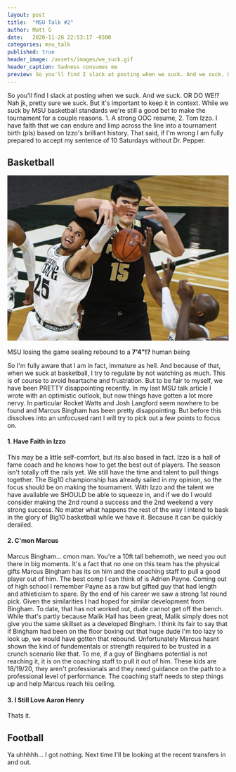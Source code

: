 ```yaml
---
layout: post
title:  "MSU Talk #2"
author: Matt G
date:   2020-11-28 22:53:17 -0500
categories: msu_talk
published: true
header_image: /assets/images/we_suck.gif
header_caption: Sadness consumes me
preview: So you'll find I slack at posting when we suck. And we suck. OR DO WE!? Nah jk, pretty sure we suck. But it's important to keep it in context. While we suck by MSU basketball standards we're still a good bet to make the tournament for a couple reasons. 1. A strong OOC resume, 2. Tom Izzo. I have faith that we can endure and limp across the line into a tournament birth (pls) based on Izzo's brilliant history. That said, if I'm wrong I am fully prepared to accept my sentence of 10 Saturdays without Dr. Pepper.
---
```

So you'll find I slack at posting when we suck. And we suck. OR DO WE!? Nah jk, pretty sure we suck. But it's important to keep it in context. While we suck by MSU basketball standards we're still a good bet to make the tournament for a couple reasons. 1. A strong OOC resume, 2. Tom Izzo. I have faith that we can endure and limp across the line into a tournament birth (pls) based on Izzo's brilliant history. That said, if I'm wrong I am fully prepared to accept my sentence of 10 Saturdays without Dr. Pepper.
## Basketball
<img src="/assets/images/rebound.jpg" alt="RIP_MalikHall"
	title="RIP Malik"/>
<p class="caption">MSU losing the game sealing rebound to a <b>7'4"!?</b> human being</p>
So I'm fully aware that I am in fact, immature as hell. And because of that, when we suck at basketball, I try to regulate by not watching as much. This is of course to avoid heartache and frustration. But to be fair to myself, we have been PRETTY disappointing recently. In my last MSU talk article I wrote with an optimistic outlook, but now things have gotten a lot more nervy. In particular Rocket Watts and Josh Langford seem nowhere to be found and Marcus Bingham has been pretty disappointing. But before this dissolves into an unfocused rant I will try to pick out a few points to focus on.

#### 1. Have Faith in Izzo
This may be a little self-comfort, but its also based in fact. Izzo is a hall of fame coach and he knows how to get the best out of players. The season isn't totally off the rails yet. We still have the time and talent to pull things together. The Big10 championship has already sailed in my opinion, so the focus should be on making the tournament. With Izzo and the talent we have available we SHOULD be able to squeeze in, and if we do I would consider making the 2nd round a success and the 2nd weekend a very strong success. No matter what happens the rest of the way I intend to bask in the glory of Big10 basketball while we have it. Because it can be quickly derailed.

#### 2. C'mon Marcus
Marcus Bingham... cmon man. You're a 10ft tall behemoth, we need you out there in big moments. It's a fact that no one on this team has the physical gifts Marcus Bingham has its on him and the coaching staff to pull a good player out of him. The best comp I can think of is Adrien Payne. Coming out of high school I remember Payne as a raw but gifted guy that had length and athleticism to spare. By the end of his career we saw a strong 1st round pick. Given the similarities I had hoped for similar development from Bingham. To date, that has not worked out, dude cannot get off the bench. While that's partly because Malik Hall has been great, Malik simply does not give you the same skillset as a developed Bingham. I think its fair to say that if Bingham had been on the floor boxing out that huge dude I'm too lazy to look up, we would have gotten that rebound. Unfortunately Marcus hasnt shown the kind of fundementals or strength required to be trusted in a crunch scenario like that. To me, if a guy of Binghams potential is not reaching it, it is on the coaching staff to pull it out of him. These kids are 18/19/20, they aren't professionals and they need guidance on the path to a professional level of performance. The coaching staff needs to step things up and help Marcus reach his ceiling.

#### 3. I Still Love Aaron Henry
Thats it.

## Football
Ya uhhhhh... I got nothing. Next time I'll be looking at the recent transfers in and out.

